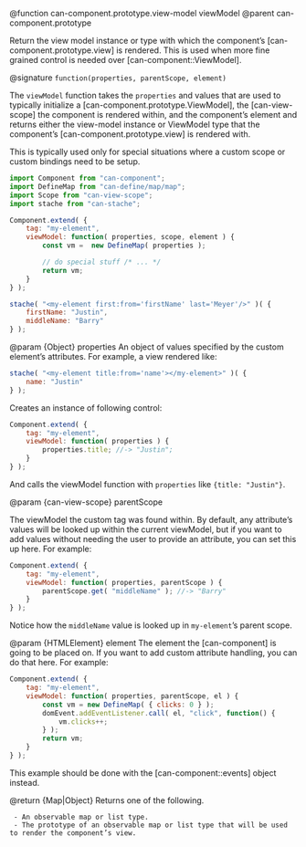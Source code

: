 @function can-component.prototype.view-model viewModel
@parent can-component.prototype

Return the view model instance or type with which the component’s [can-component.prototype.view]
is rendered.  This is used when more fine grained control is needed over [can-component::ViewModel].

@signature `function(properties, parentScope, element)`

The `viewModel` function takes the `properties` and values that are used to
typically initialize a [can-component.prototype.ViewModel], the
[can-view-scope] the component is rendered within, and the component’s element
and returns either the view-model instance or ViewModel type that the component’s [can-component.prototype.view]
is rendered with.

This is typically used only for special situations where a custom scope or custom bindings
need to be setup.

```js
import Component from "can-component";
import DefineMap from "can-define/map/map";
import Scope from "can-view-scope";
import stache from "can-stache";

Component.extend( {
	tag: "my-element",
	viewModel: function( properties, scope, element ) {
		const vm =  new DefineMap( properties );

		// do special stuff /* ... */
		return vm;
	}
} );

stache( "<my-element first:from='firstName' last='Meyer'/>" )( {
	firstName: "Justin",
	middleName: "Barry"
} );
```

@param {Object} properties An object of values specified by the custom element’s attributes. For example, a view rendered like:

```js
stache( "<my-element title:from='name'></my-element>" )( {
	name: "Justin"
} );
```

Creates an instance of following control:

```js
Component.extend( {
	tag: "my-element",
	viewModel: function( properties ) {
		properties.title; //-> "Justin";
	}
} );
```

And calls the viewModel function with `properties` like `{title: "Justin"}`.

@param {can-view-scope} parentScope

The viewModel the custom tag was found within.  By default, any attribute’s values will
be looked up within the current viewModel, but if you want to add values without needing
the user to provide an attribute, you can set this up here.  For example:

```js
Component.extend( {
	tag: "my-element",
	viewModel: function( properties, parentScope ) {
		parentScope.get( "middleName" ); //-> "Barry"
	}
} );
```

Notice how the `middleName` value is looked up in `my-element`’s parent scope.

@param {HTMLElement} element The element the [can-component] is going to be placed on. If you want
to add custom attribute handling, you can do that here.  For example:

```js
Component.extend( {
	tag: "my-element",
	viewModel: function( properties, parentScope, el ) {
		const vm = new DefineMap( { clicks: 0 } );
		domEvent.addEventListener.call( el, "click", function() {
			vm.clicks++;
		} );
		return vm;
	}
} );
```

This example should be done with the [can-component::events] object instead.

@return {Map|Object} Returns one of the following.

	 - An observable map or list type.
	 - The prototype of an observable map or list type that will be used to render the component’s view.
